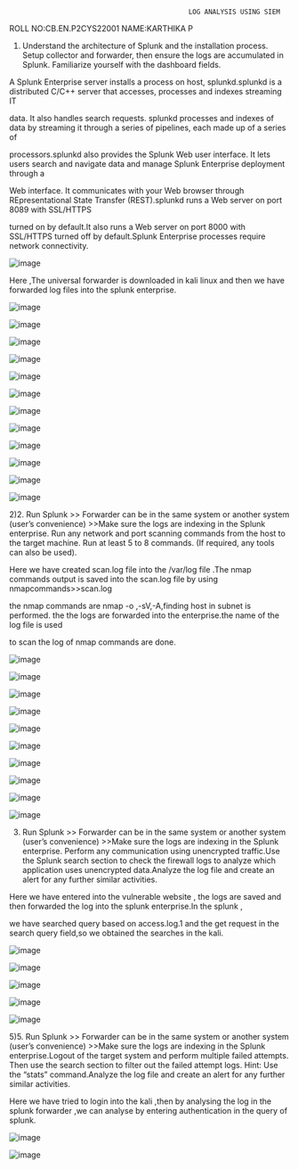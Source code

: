                                                 LOG ANALYSIS USING SIEM

 ROLL NO:CB.EN.P2CYS22001
 NAME:KARTHIKA P

1. Understand the architecture of Splunk and the installation process. Setup collector and forwarder, then ensure the logs are accumulated in Splunk. 
Familiarize yourself with the dashboard fields.

A Splunk Enterprise server installs a process on  host, splunkd.splunkd is a distributed C/C++ server that accesses, processes and indexes streaming IT 

data. It also handles search requests. splunkd processes and indexes of data by streaming it through a series of pipelines, each made up of a series of 

processors.splunkd also provides the Splunk Web user interface. It lets users search and navigate data and manage Splunk Enterprise deployment through a 

Web interface. It communicates with your Web browser through REpresentational State Transfer (REST).splunkd runs a Web server on port 8089 with SSL/HTTPS 

turned on by default.It also runs a Web server on port 8000 with SSL/HTTPS turned off by default.Splunk Enterprise processes require network connectivity.


![image](https://github.com/karthu12/cybersecurity-lab/assets/122804908/e26b34e3-f971-4741-bdf8-884819dc6b21)

Here ,The universal forwarder is downloaded in kali linux and then we have forwarded log files into the splunk enterprise. 

![image](https://github.com/karthu12/cybersecurity-lab/assets/122804908/7f4e68b1-7a0c-412e-b063-de7d216788d5)


![image](https://github.com/karthu12/cybersecurity-lab/assets/122804908/a2e71e9c-1531-49bb-a06e-0fa53df03426)


![image](https://github.com/karthu12/cybersecurity-lab/assets/122804908/9c9b4811-32dc-4440-a22e-c4b799028be5)


![image](https://github.com/karthu12/cybersecurity-lab/assets/122804908/8648b83b-51e7-45fe-9d4e-7c2057b3e3b9)


![image](https://github.com/karthu12/cybersecurity-lab/assets/122804908/b1c52175-e145-42dc-8c5e-fbcb7aca6c42)


![image](https://github.com/karthu12/cybersecurity-lab/assets/122804908/6ded79b2-1922-4576-beca-d2940f3fe15c)


![image](https://github.com/karthu12/cybersecurity-lab/assets/122804908/5e221136-b71d-4c4e-8bb8-200215ede20d)


![image](https://github.com/karthu12/cybersecurity-lab/assets/122804908/5a4180c5-8688-49f4-9dbe-a556efd1e33d)


![image](https://github.com/karthu12/cybersecurity-lab/assets/122804908/9446e3dc-03c3-4f53-889e-ee22eedfadfa)


![image](https://github.com/karthu12/cybersecurity-lab/assets/122804908/ed1a1743-fbae-48be-85b0-572b91a0fac3)


![image](https://github.com/karthu12/cybersecurity-lab/assets/122804908/c123d6b9-79d1-47c4-9f1f-18d05bbc4540)


![image](https://github.com/karthu12/cybersecurity-lab/assets/122804908/5141e5da-4ffb-429b-8b62-05b889768cdd)

2)2. Run Splunk >> Forwarder can be in the same system or another system (user’s convenience) >>Make sure the logs are indexing in the Splunk enterprise. Run any network and port scanning commands from the host to the target machine. Run at least 5 to 8 commands. (If required, any tools can also be used).

Here we have created scan.log file into the /var/log file .The nmap commands output is saved into the scan.log file by using nmapcommands>>scan.log

the nmap commands are nmap -o ,-sV,-A,finding host in subnet is performed. the the logs are forwarded into the enterprise.the name of the log file is used 

to scan the log of nmap commands are done.


![image](https://github.com/karthu12/cybersecurity-lab/assets/122804908/12f130e3-3cb3-4d8c-a16c-2c939cef0b97)

![image](https://github.com/karthu12/cybersecurity-lab/assets/122804908/7c38bb48-a69a-4aa7-9d08-4c834fb989d0)

![image](https://github.com/karthu12/cybersecurity-lab/assets/122804908/f19ed9f6-f0f1-41a1-a5c8-5a24d6b70929)

![image](https://github.com/karthu12/cybersecurity-lab/assets/122804908/63de435d-044a-49a6-947a-1d8d75754648)

![image](https://github.com/karthu12/cybersecurity-lab/assets/122804908/bcae49e8-7e77-49f4-8f2a-789ecbb62bdf)

![image](https://github.com/karthu12/cybersecurity-lab/assets/122804908/960e18bb-a811-47e2-8d45-e202ea0033b9)

![image](https://github.com/karthu12/cybersecurity-lab/assets/122804908/27070656-91bb-46b6-86f0-b17091b1ecd1)

![image](https://github.com/karthu12/cybersecurity-lab/assets/122804908/30fcfe30-6036-40f7-a88b-dde6d6a8631c)

![image](https://github.com/karthu12/cybersecurity-lab/assets/122804908/08242b9b-a20b-4979-aaf7-a8e91bb8c580)

![image](https://github.com/karthu12/cybersecurity-lab/assets/122804908/545321a2-2ddc-4514-8cbd-24f23298a62c)


3) Run Splunk >> Forwarder can be in the same system or another system (user’s convenience) >>Make sure the logs are indexing in the Splunk enterprise. Perform any communication using unencrypted traffic.Use the Splunk search section to check the firewall logs to analyze which application uses unencrypted data.Analyze the log file and create an alert for any further similar activities.

Here we have entered into the vulnerable website , the logs are saved and then forwarded the log into the splunk enterprise.In the splunk ,

we have searched query based on access.log.1 and the get request in the search query field,so we obtained the searches in the kali.

![image](https://github.com/karthu12/cybersecurity-lab/assets/122804908/f6ae3cd3-e6c5-4908-85ab-d84be02301e6)

![image](https://github.com/karthu12/cybersecurity-lab/assets/122804908/62ee46db-ab80-42fe-96c2-ec35c9a2d763)

![image](https://github.com/karthu12/cybersecurity-lab/assets/122804908/b9176146-f2a8-434b-9167-d0b2fc2cf812)

![image](https://github.com/karthu12/cybersecurity-lab/assets/122804908/40cb9f4e-ae0c-460a-b692-68eff6c8b9a5)

![image](https://github.com/karthu12/cybersecurity-lab/assets/122804908/d429964a-d879-4a02-9d86-42d3bf971c58)

5)5. Run Splunk >> Forwarder can be in the same system or another system (user’s convenience) >>Make sure the logs are indexing in the Splunk enterprise.Logout of the target system and perform multiple failed attempts. Then use the search section to filter out the failed attempt logs. Hint: Use the “stats” command.Analyze the log file and create an alert for any further similar activities.

Here we have tried to login into the kali ,then by analysing the log in the splunk forwarder ,we can analyse by entering authentication in the query of splunk.

![image](https://github.com/karthu12/cybersecurity-lab/assets/122804908/098d01ce-f4a7-48a2-92aa-5e5d123e8683)

![image](https://github.com/karthu12/cybersecurity-lab/assets/122804908/e5aa5bf6-5060-4296-9cd5-624a26e74a95)



